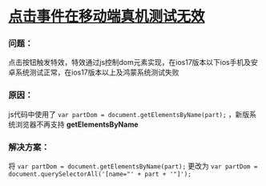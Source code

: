 # [点击事件在移动端真机测试无效](https://github.com/Smileye-v/gitblog/issues/24)

### 问题：
点击按钮触发特效，特效通过js控制dom元素实现，在ios17版本以下ios手机及安卓系统测试正常，在ios17版本以上及鸿蒙系统测试失败

### 原因：
js代码中使用了  `var partDom = document.getElementsByName(part);` ，新版系统浏览器不再支持 **getElementsByName**

### 解决方案：
将 `var partDom = document.getElementsByName(part);` 更改为 `var partDom = document.querySelectorAll('[name="' + part + '"]');`

